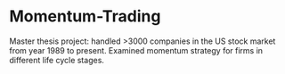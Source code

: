 # Momentum-Trading

Master thesis project: handled >3000 companies in the US stock market from year 1989 to present. Examined momentum strategy for firms in different life cycle stages.

